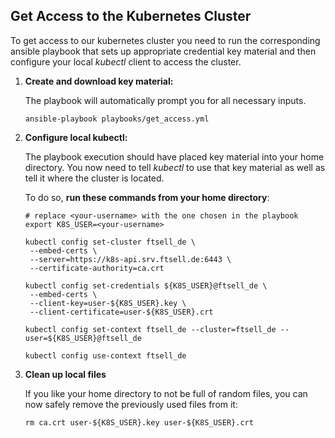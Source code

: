 ## Get Access to the Kubernetes Cluster

To get access to our kubernetes cluster you need to run the corresponding ansible playbook that sets up appropriate
credential key material and then configure your local *kubectl* client to access the cluster.

1. **Create and download key material:**

   The playbook will automatically prompt you for all necessary inputs.
   ```shell
   ansible-playbook playbooks/get_access.yml
   ```
   
2. **Configure local kubectl:**

   The playbook execution should have placed key material into your home directory.
   You now need to tell *kubectl* to use that key material as well as tell it where the cluster is located.

   To do so, **run these commands from your home directory**:
   ```shell   
   # replace <your-username> with the one chosen in the playbook
   export K8S_USER=<your-username>
   
   kubectl config set-cluster ftsell_de \
    --embed-certs \
    --server=https://k8s-api.srv.ftsell.de:6443 \
    --certificate-authority=ca.crt
      
   kubectl config set-credentials ${K8S_USER}@ftsell_de \
    --embed-certs \
    --client-key=user-${K8S_USER}.key \
    --client-certificate=user-${K8S_USER}.crt
   
   kubectl config set-context ftsell_de --cluster=ftsell_de --user=${K8S_USER}@ftsell_de
   
   kubectl config use-context ftsell_de
   ```
   
3. **Clean up local files**

   If you like your home directory to not be full of random files, you can now safely remove the previously used files
   from it:
   ```shell
   rm ca.crt user-${K8S_USER}.key user-${K8S_USER}.crt
   ```

